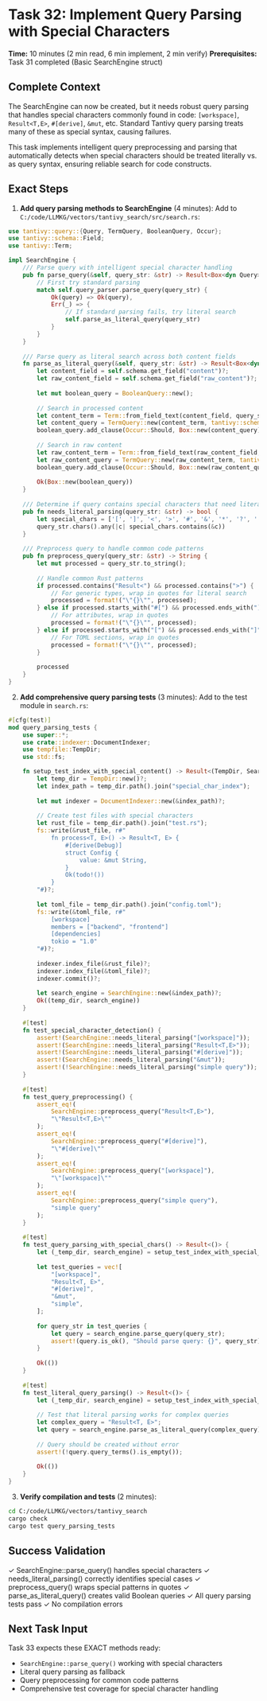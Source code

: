 # Task 32: Implement Query Parsing with Special Characters

**Time:** 10 minutes (2 min read, 6 min implement, 2 min verify)
**Prerequisites:** Task 31 completed (Basic SearchEngine struct)

## Complete Context
The SearchEngine can now be created, but it needs robust query parsing that handles special characters commonly found in code: `[workspace]`, `Result<T,E>`, `#[derive]`, `&mut`, etc. Standard Tantivy query parsing treats many of these as special syntax, causing failures.

This task implements intelligent query preprocessing and parsing that automatically detects when special characters should be treated literally vs. as query syntax, ensuring reliable search for code constructs.

## Exact Steps

1. **Add query parsing methods to SearchEngine** (4 minutes):
Add to `C:/code/LLMKG/vectors/tantivy_search/src/search.rs`:
```rust
use tantivy::query::{Query, TermQuery, BooleanQuery, Occur};
use tantivy::schema::Field;
use tantivy::Term;

impl SearchEngine {
    /// Parse query with intelligent special character handling
    pub fn parse_query(&self, query_str: &str) -> Result<Box<dyn Query>> {
        // First try standard parsing
        match self.query_parser.parse_query(query_str) {
            Ok(query) => Ok(query),
            Err(_) => {
                // If standard parsing fails, try literal search
                self.parse_as_literal_query(query_str)
            }
        }
    }
    
    /// Parse query as literal search across both content fields
    fn parse_as_literal_query(&self, query_str: &str) -> Result<Box<dyn Query>> {
        let content_field = self.schema.get_field("content")?;
        let raw_content_field = self.schema.get_field("raw_content")?;
        
        let mut boolean_query = BooleanQuery::new();
        
        // Search in processed content
        let content_term = Term::from_field_text(content_field, query_str);
        let content_query = TermQuery::new(content_term, tantivy::schema::IndexRecordOption::Basic);
        boolean_query.add_clause(Occur::Should, Box::new(content_query));
        
        // Search in raw content
        let raw_content_term = Term::from_field_text(raw_content_field, query_str);
        let raw_content_query = TermQuery::new(raw_content_term, tantivy::schema::IndexRecordOption::Basic);
        boolean_query.add_clause(Occur::Should, Box::new(raw_content_query));
        
        Ok(Box::new(boolean_query))
    }
    
    /// Determine if query contains special characters that need literal handling
    pub fn needs_literal_parsing(query_str: &str) -> bool {
        let special_chars = ['[', ']', '<', '>', '#', '&', '*', '?', '(', ')', '{', '}'];
        query_str.chars().any(|c| special_chars.contains(&c))
    }
    
    /// Preprocess query to handle common code patterns
    pub fn preprocess_query(query_str: &str) -> String {
        let mut processed = query_str.to_string();
        
        // Handle common Rust patterns
        if processed.contains("Result<") && processed.contains(">") {
            // For generic types, wrap in quotes for literal search
            processed = format!("\"{}\"", processed);
        } else if processed.starts_with("#[") && processed.ends_with("]") {
            // For attributes, wrap in quotes
            processed = format!("\"{}\"", processed);
        } else if processed.starts_with("[") && processed.ends_with("]") {
            // For TOML sections, wrap in quotes
            processed = format!("\"{}\"", processed);
        }
        
        processed
    }
}
```

2. **Add comprehensive query parsing tests** (3 minutes):
Add to the test module in `search.rs`:
```rust
#[cfg(test)]
mod query_parsing_tests {
    use super::*;
    use crate::indexer::DocumentIndexer;
    use tempfile::TempDir;
    use std::fs;

    fn setup_test_index_with_special_content() -> Result<(TempDir, SearchEngine)> {
        let temp_dir = TempDir::new()?;
        let index_path = temp_dir.path().join("special_char_index");
        
        let mut indexer = DocumentIndexer::new(&index_path)?;
        
        // Create test files with special characters
        let rust_file = temp_dir.path().join("test.rs");
        fs::write(&rust_file, r#"
            fn process<T, E>() -> Result<T, E> {
                #[derive(Debug)]
                struct Config {
                    value: &mut String,
                }
                Ok(todo!())
            }
        "#)?;
        
        let toml_file = temp_dir.path().join("config.toml");
        fs::write(&toml_file, r#"
            [workspace]
            members = ["backend", "frontend"]
            [dependencies]
            tokio = "1.0"
        "#)?;
        
        indexer.index_file(&rust_file)?;
        indexer.index_file(&toml_file)?;
        indexer.commit()?;
        
        let search_engine = SearchEngine::new(&index_path)?;
        Ok((temp_dir, search_engine))
    }
    
    #[test]
    fn test_special_character_detection() {
        assert!(SearchEngine::needs_literal_parsing("[workspace]"));
        assert!(SearchEngine::needs_literal_parsing("Result<T,E>"));
        assert!(SearchEngine::needs_literal_parsing("#[derive]"));
        assert!(SearchEngine::needs_literal_parsing("&mut"));
        assert!(!SearchEngine::needs_literal_parsing("simple query"));
    }
    
    #[test]
    fn test_query_preprocessing() {
        assert_eq!(
            SearchEngine::preprocess_query("Result<T,E>"),
            "\"Result<T,E>\""
        );
        assert_eq!(
            SearchEngine::preprocess_query("#[derive]"),
            "\"#[derive]\""
        );
        assert_eq!(
            SearchEngine::preprocess_query("[workspace]"),
            "\"[workspace]\""
        );
        assert_eq!(
            SearchEngine::preprocess_query("simple query"),
            "simple query"
        );
    }
    
    #[test]
    fn test_query_parsing_with_special_chars() -> Result<()> {
        let (_temp_dir, search_engine) = setup_test_index_with_special_content()?;
        
        let test_queries = vec![
            "[workspace]",
            "Result<T, E>",
            "#[derive]",
            "&mut",
            "simple",
        ];
        
        for query_str in test_queries {
            let query = search_engine.parse_query(query_str);
            assert!(query.is_ok(), "Should parse query: {}", query_str);
        }
        
        Ok(())
    }
    
    #[test]
    fn test_literal_query_parsing() -> Result<()> {
        let (_temp_dir, search_engine) = setup_test_index_with_special_content()?;
        
        // Test that literal parsing works for complex queries
        let complex_query = "Result<T, E>";
        let query = search_engine.parse_as_literal_query(complex_query)?;
        
        // Query should be created without error
        assert!(!query.query_terms().is_empty());
        
        Ok(())
    }
}
```

3. **Verify compilation and tests** (2 minutes):
```bash
cd C:/code/LLMKG/vectors/tantivy_search
cargo check
cargo test query_parsing_tests
```

## Success Validation
✓ SearchEngine::parse_query() handles special characters
✓ needs_literal_parsing() correctly identifies special cases
✓ preprocess_query() wraps special patterns in quotes
✓ parse_as_literal_query() creates valid Boolean queries
✓ All query parsing tests pass
✓ No compilation errors

## Next Task Input
Task 33 expects these EXACT methods ready:
- `SearchEngine::parse_query()` working with special characters
- Literal query parsing as fallback
- Query preprocessing for common code patterns
- Comprehensive test coverage for special character handling